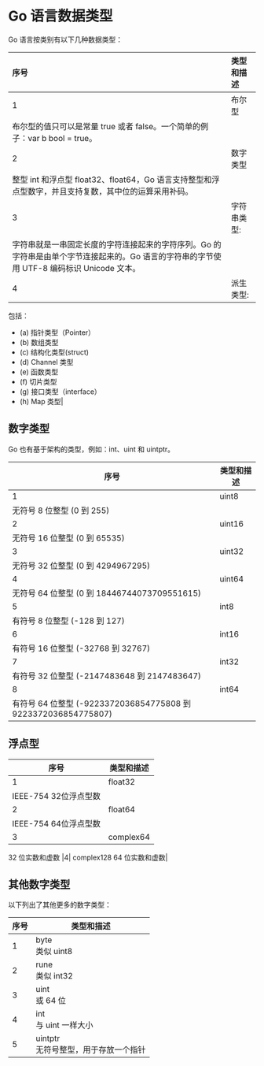 # Go 语言数据类型

Go 语言按类别有以下几种数据类型：

|序号|类型和描述|
|:---|:---|
|1|布尔型
布尔型的值只可以是常量 true 或者 false。一个简单的例子：var b bool = true。|
|2|数字类型
整型 int 和浮点型 float32、float64，Go 语言支持整型和浮点型数字，并且支持复数，其中位的运算采用补码。|
|3|字符串类型:
字符串就是一串固定长度的字符连接起来的字符序列。Go 的字符串是由单个字节连接起来的。Go 语言的字符串的字节使用 UTF-8 编码标识 Unicode 文本。|
|4|派生类型:
包括：
+ (a) 指针类型（Pointer）
+ (b) 数组类型
+ (c) 结构化类型(struct)
+ (d) Channel 类型
+ (e) 函数类型
+ (f) 切片类型
+ (g) 接口类型（interface）
+ (h) Map 类型|


## 数字类型
Go 也有基于架构的类型，例如：int、uint 和 uintptr。


|序号|类型和描述|
|----|----|
|1|uint8
无符号 8 位整型 (0 到 255)|
|2|uint16
无符号 16 位整型 (0 到 65535)|
|3|uint32
无符号 32 位整型 (0 到 4294967295)|
|4|	uint64
无符号 64 位整型 (0 到 18446744073709551615)|
|5|int8
有符号 8 位整型 (-128 到 127)|
|6|	int16
有符号 16 位整型 (-32768 到 32767)|
|7|int32
有符号 32 位整型 (-2147483648 到 2147483647)|
|8|int64
有符号 64 位整型 (-9223372036854775808 到 9223372036854775807)|

## 浮点型

|序号|类型和描述|
|----|----|
|1|float32
IEEE-754 32位浮点型数|
|2|float64
IEEE-754 64位浮点型数|
|3|complex64
32 位实数和虚数
|4|	complex128
64 位实数和虚数|

## 其他数字类型
以下列出了其他更多的数字类型：

| 序号 | 类型和描述 |
|---|---|
|1|byte    <br> 类似 uint8|
|2|rune   <br>  类似 int32|
|3|uint    <br>  或 64 位|
|4|int      <br> 与 uint 一样大小|
|5|uintptr  <br> 无符号整型，用于存放一个指针|